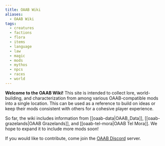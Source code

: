 ```yaml
---
title: OAAB Wiki
aliases:
  - OAAB Wiki
tags:
  - creatures
  - factions
  - flora
  - items
  - language
  - law
  - magic
  - mods
  - mythos
  - npcs
  - races
  - world
---
```

**Welcome to the OAAB Wiki!** This site is intended to collect lore, world-building, and characterization from among various OAAB-compatible mods into a single location. This can be used as a reference to build on ideas or keep their mods consistent with others for a cohesive player experience.

So far, the wiki includes information from [[oaab-data|OAAB_Data]], [[oaab-grazelands|OAAB Grazelands]], and [[oaab-tel-mora|OAAB Tel Mora]]. We hope to expand it to include more mods soon!

If you would like to contribute, come join the [OAAB Discord](https://discord.gg/g5E2HUp) server.